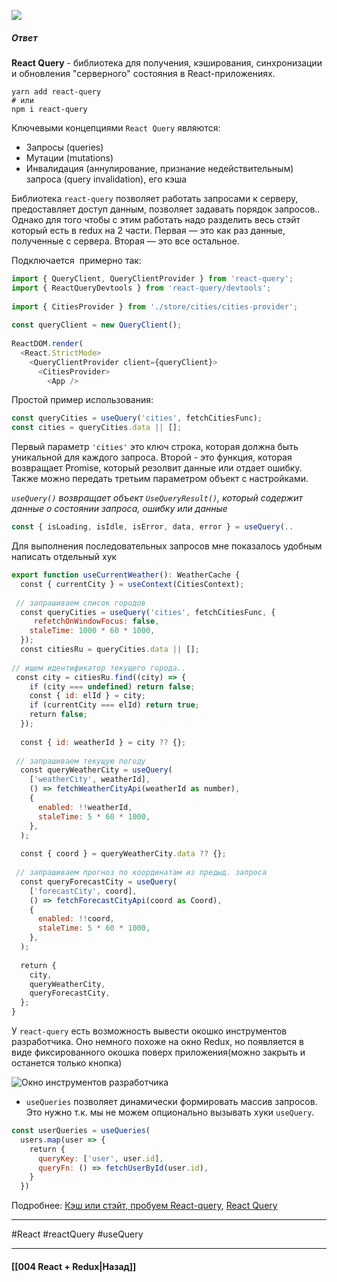 ![](https://www.youtube.com/watch?v=wLYCgE-g-Ek)

##### Ответ

**React Query** - библиотека для получения, кэширования, синхронизации и обновления "серверного" состояния в React-приложениях.

```
yarn add react-query
# или
npm i react-query
```

Ключевыми концепциями `React Query` являются:
- Запросы (queries)
- Мутации (mutations)
- Инвалидация (аннулирование, признание недействительным) запроса (query invalidation), его кэша

Библиотека `react-query` позволяет работать запросами к серверу, предоставляет доступ данным, позволяет задавать порядок запросов.. Однако для того чтобы с этим работать надо разделить весь стэйт который есть в redux на 2 части. Первая — это как раз данные, полученные с сервера. Вторая — это все остальное.

Подключается  примерно так:

```jsx
import { QueryClient, QueryClientProvider } from 'react-query';
import { ReactQueryDevtools } from 'react-query/devtools';
 
import { CitiesProvider } from './store/cities/cities-provider';
 
const queryClient = new QueryClient();
 
ReactDOM.render(
  <React.StrictMode>
    <QueryClientProvider client={queryClient}>
      <CitiesProvider>
        <App />
```

Простой пример использования:

```jsx
const queryCities = useQuery('cities', fetchCitiesFunc);
const cities = queryCities.data || [];
```

Первый параметр `'cities'` это ключ строка, которая должна быть уникальной для каждого запроса. Второй - это функция, которая возвращает Promise, который резолвит данные или отдает ошибку. Также можно передать третьим параметром объект с настройками.

*`useQuery()` возвращает объект `UseQueryResult()`, который содержит данные о состоянии запроса, ошибку или данные*

```jsx
const { isLoading, isIdle, isError, data, error } = useQuery(..
```

Для выполнения последовательных запросов мне показалось удобным написать отдельный хук

```jsx
export function useCurrentWeather(): WeatherCache {
  const { currentCity } = useContext(СitiesContext);
 
 // запрашиваем список городов
  const queryCities = useQuery('cities', fetchCitiesFunc, {
     refetchOnWindowFocus: false,
    staleTime: 1000 * 60 * 1000,
  });
  const citiesRu = queryCities.data || [];
 
// ищем идентификатор текущего города.. 
 const city = citiesRu.find((city) => {
    if (city === undefined) return false;
    const { id: elId } = city;
    if (currentCity === elId) return true;
    return false;
  });
 
  const { id: weatherId } = city ?? {};
 
 // запрашиваем текущую погоду
  const queryWeatherCity = useQuery(
    ['weatherCity', weatherId],
    () => fetchWeatherCityApi(weatherId as number),
    {
      enabled: !!weatherId,
      staleTime: 5 * 60 * 1000,
    },
  );
 
  const { coord } = queryWeatherCity.data ?? {};
 
 // запрашиваем прогноз по координатам из предыд. запроса
  const queryForecastCity = useQuery(
    ['forecastCity', coord],
    () => fetchForecastCityApi(coord as Coord),
    {
      enabled: !!coord,
      staleTime: 5 * 60 * 1000,
    },
  );
 
  return {
    city,
    queryWeatherCity,
    queryForecastCity,
  };
}
```

У `react-query` есть возможность вывести окошко инструментов разработчика. Оно немного похоже на окно Redux, но появляется в виде фиксированного окошка поверх приложения(можно закрыть и останется только кнопка) 

![Окно инструментов разработчика](https://habrastorage.org/r/w1560/getpro/habr/upload_files/382/d0a/9d3/382d0a9d362867d2f527b1187488b829.png "Окно инструментов разработчика")

- `useQueries` позволяет динамически формировать массив запросов. Это нужно т.к. мы не можем опционально вызывать хуки `useQuery`.

```jsx
const userQueries = useQueries(
  users.map(user => {
    return {
      queryKey: ['user', user.id],
      queryFn: () => fetchUserById(user.id),
    }
  })
```

Подробнее: [Кэш или стэйт, пробуем React-query](https://habr.com/ru/articles/557620/), [React Query](https://reactdev.ru/libs/react-query/)

___
#React #reactQuery #useQuery

____

#### [[004 React + Redux|Назад]]